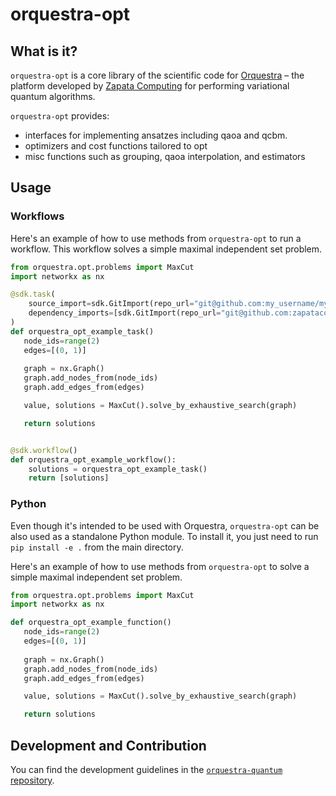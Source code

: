# orquestra-opt

## What is it?

`orquestra-opt` is a core library of the scientific code for [Orquestra](https://www.zapatacomputing.com/orquestra/) – the platform developed by [Zapata Computing](https://www.zapatacomputing.com) for performing variational quantum algorithms.

`orquestra-opt` provides:

- interfaces for implementing ansatzes including qaoa and qcbm.
- optimizers and cost functions tailored to opt
- misc functions such as grouping, qaoa interpolation, and estimators

## Usage

### Workflows

Here's an example of how to use methods from `orquestra-opt` to run a workflow. This workflow solves a simple maximal independent set problem.

```python
from orquestra.opt.problems import MaxCut
import networkx as nx

@sdk.task(
    source_import=sdk.GitImport(repo_url="git@github.com:my_username/my_repository.git", git_ref="main"),
    dependency_imports=[sdk.GitImport(repo_url="git@github.com:zapatacomputing/orquestra-opt.git", git_ref="main")]
)
def orquestra_opt_example_task()
   node_ids=range(2)
   edges=[(0, 1)]
   
   graph = nx.Graph()
   graph.add_nodes_from(node_ids)
   graph.add_edges_from(edges)

   value, solutions = MaxCut().solve_by_exhaustive_search(graph)

   return solutions


@sdk.workflow()
def orquestra_opt_example_workflow():
    solutions = orquestra_opt_example_task()
    return [solutions]
```

### Python

Even though it's intended to be used with Orquestra, `orquestra-opt` can be also used as a standalone Python module.
To install it, you just need to run `pip install -e .` from the main directory.

Here's an example of how to use methods from `orquestra-opt` to solve a simple maximal independent set problem.

```python
from orquestra.opt.problems import MaxCut
import networkx as nx

def orquestra_opt_example_function()
   node_ids=range(2)
   edges=[(0, 1)]
   
   graph = nx.Graph()
   graph.add_nodes_from(node_ids)
   graph.add_edges_from(edges)

   value, solutions = MaxCut().solve_by_exhaustive_search(graph)

   return solutions
```

## Development and Contribution

You can find the development guidelines in the [`orquestra-quantum` repository](https://github.com/zapatacomputing/orquestra-quantum).